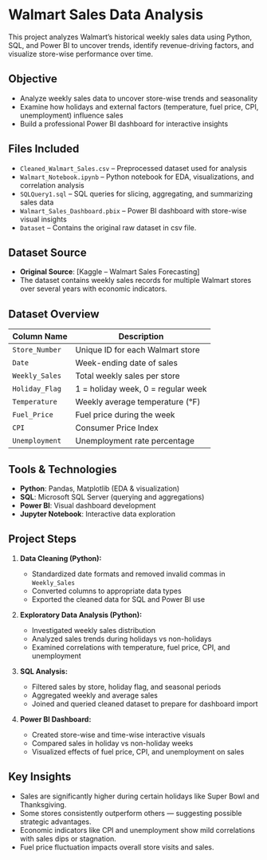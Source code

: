 # Walmart Sales Data Analysis

This project analyzes Walmart’s historical weekly sales data using Python, SQL, and Power BI to uncover trends, identify revenue-driving factors, and visualize store-wise performance over time.

## Objective

- Analyze weekly sales data to uncover store-wise trends and seasonality
- Examine how holidays and external factors (temperature, fuel price, CPI, unemployment) influence sales
- Build a professional Power BI dashboard for interactive insights

## Files Included

- `Cleaned_Walmart_Sales.csv` – Preprocessed dataset used for analysis
- `Walmart_Notebook.ipynb` – Python notebook for EDA, visualizations, and correlation analysis
- `SQLQuery1.sql` – SQL queries for slicing, aggregating, and summarizing sales data
- `Walmart_Sales_Dashboard.pbix` – Power BI dashboard with store-wise visual insights
- `Dataset` – Contains the original raw dataset in csv file.

## Dataset Source

- **Original Source**: [Kaggle – Walmart Sales Forecasting]
- The dataset contains weekly sales records for multiple Walmart stores over several years with economic indicators.
  
## Dataset Overview

| Column Name      | Description |
|------------------|-------------|
| `Store_Number`   | Unique ID for each Walmart store |
| `Date`           | Week-ending date of sales |
| `Weekly_Sales`   | Total weekly sales per store |
| `Holiday_Flag`   | 1 = holiday week, 0 = regular week |
| `Temperature`    | Weekly average temperature (°F) |
| `Fuel_Price`     | Fuel price during the week |
| `CPI`            | Consumer Price Index |
| `Unemployment`   | Unemployment rate percentage |

## Tools & Technologies

- **Python**: Pandas, Matplotlib (EDA & visualization)
- **SQL**: Microsoft SQL Server (querying and aggregations)
- **Power BI**: Visual dashboard development
- **Jupyter Notebook**: Interactive data exploration

## Project Steps

1. **Data Cleaning (Python):**
   - Standardized date formats and removed invalid commas in `Weekly_Sales`
   - Converted columns to appropriate data types
   - Exported the cleaned data for SQL and Power BI use

2. **Exploratory Data Analysis (Python):**
   - Investigated weekly sales distribution
   - Analyzed sales trends during holidays vs non-holidays
   - Examined correlations with temperature, fuel price, CPI, and unemployment

3. **SQL Analysis:**
   - Filtered sales by store, holiday flag, and seasonal periods
   - Aggregated weekly and average sales
   - Joined and queried cleaned dataset to prepare for dashboard import

4. **Power BI Dashboard:**
   - Created store-wise and time-wise interactive visuals
   - Compared sales in holiday vs non-holiday weeks
   - Visualized effects of fuel price, CPI, and unemployment on sales

## Key Insights

- Sales are significantly higher during certain holidays like Super Bowl and Thanksgiving.
- Some stores consistently outperform others — suggesting possible strategic advantages.
- Economic indicators like CPI and unemployment show mild correlations with sales dips or stagnation.
- Fuel price fluctuation impacts overall store visits and sales.
